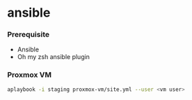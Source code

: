 # ansible

### Prerequisite
- Ansible
- Oh my zsh ansible plugin

### Proxmox VM
```bash
aplaybook -i staging proxmox-vm/site.yml --user <vm user>
```

